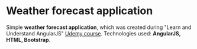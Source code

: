 # Weather forecast application
Simple <strong>weather forecast application</strong>, which was created during "Learn and Understand AngularJS" <a href="https://www.udemy.com/certificate/UC-TYMWTO1S/" target="_blank"> Udemy course</a>. Technologies used: <strong>AngularJS, HTML, Bootstrap</strong>.

